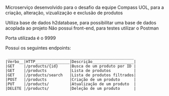 Microserviço desenvolvido para o desafio da equipe Compass UOL, para a criação, alteração, vizualização e exclusão de produtos

Utiliza base de dados h2database, para possibilitar uma base de dados acoplada ao projeto
Não possui front-end, para testes utilizar o Postman

Porta utilizada é o 9999

Possui os seguintes endpoints:
````
 _______________________________________________________
|Verbo__|HTTP_______________|Descrição__________________|
|GET	|/products/{id}	    |Busca de um produto por ID |
|GET	|/products          |Lista de produtos          |
|GET	|/products/search   |Lista de produtos filtrados|
|POST	|/products          |Criação de um produto      |
|PUT	|/products/         |Atualização de um produto  |
|DELETE	|/products/         |Deleção de um produto      |
````
